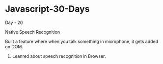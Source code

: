 # Javascript-30-Days


Day - 20

Native Speech Recognition

Built a feature where when you talk something in microphone, it gets added on DOM.

1. Leanred about speech recognition in Browser.